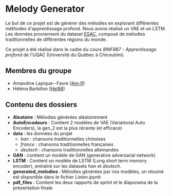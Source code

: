 # Melody Generator

Le but de ce projet est de générer des mélodies en explorant différentes méthodes d'apprentissage profond. Nous avons réalisé un VAE et un LSTM. Les données proviennent du dataset [ESAC](https://www.esac-data.org/), composé de mélodies traditionnelles de différentes régions du monde.

Ce projet a été réalisé dans le cadre du cours *8INF887 - Apprentissage profond* de l'UQAC (Université du Québec à Chicoutimi).


## Membres du groupe
* Amandine Lapique--Favre ([Am-lf](https://github.com/Am-lf))
* Héléna Barbillon ([Hel88](https://github.com/Hel88))

## Contenu des dossiers

* **Aleatoire** : Mélodies générées aléatoirement
* **AutoEncodeurs** : Contient 2 modèles de VAE (Variational Auto Encoders), la gen_2 est la plus récente (et efficace)
* **data** : les données du projet
  * *han* : chansons traditionnelles chinoises
  * *france* : chansons traditionnelles françaises
  * *deutsch* : chansons traditionnelles allemandes
* **GAN** : contient un modèle de GAN (generative adversarial network)
* **LSTM** : Contient un modèle de LSTM (Long short term memory encoder), entraîné sur les datasets *han* et *deutsch*.
* **generated_melodies** : Mélodies générées par nos modèles, un résumé est disponible dans le fichier *Listen.ipynb*
* **pdf_files** : Contient les deux rapports de sprint et le diaporama de la présentation finale
